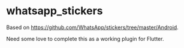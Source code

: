 # whatsapp_stickers

Based on https://github.com/WhatsApp/stickers/tree/master/Android.

Need some love to complete this as a working plugin for Flutter.